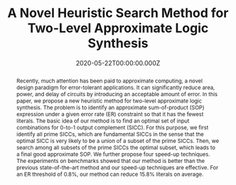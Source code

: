 ---
publication_types:
  - "2"
authors:
  - admin
  - Chen Zou
  - Weijiang Kong
  - Jie Han
  - Weikang Qian
abstract: Recently, much attention has been paid to approximate computing, a novel design paradigm for error-tolerant applications. It can significantly reduce area, power, and delay of circuits by introducing an acceptable amount of error. In this paper, we propose a new heuristic method for two-level approximate logic synthesis. The problem is to identify an approximate sum-of-product (SOP) expression under a given error rate (ER) constraint so that it has the fewest literals. The basic idea of our method is to find an optimal set of input combinations for 0-to-1 output complement (SICC). For this purpose, we first identify all prime SICCs, which are fundamental SICCs in the sense that the optimal SICC is very likely to be a union of a subset of the prime SICCs. Then, we search among all subsets of the prime SICCs the optimal subset, which leads to a final good approximate SOP. We further propose four speed-up techniques. The experiments on benchmarks showed that our method is better than the previous state-of-the-art method and our speed-up techniques are effective. For an ER threshold of 0.8%, our method can reduce 15.8% literals on average.
url_pdf: "https://ieeexplore.ieee.org/document/8599060"
url_dataset: ""
url_project: ""
publication_short: In IEEE Transactions on Computer-Aided Design of Integrated Circuits and Systems
url_source: ""
url_video: ""
title: A Novel Heuristic Search Method for Two-Level Approximate Logic Synthesis
featured: false
tags: []
projects:
  - approximate-logic-synthesis
date: 2020-05-22T00:00:00.000Z
url_slides: ""
publishDate: 2020-05-22T00:00:00.000Z
url_poster: ""
url_code: ""
doi: ""
---